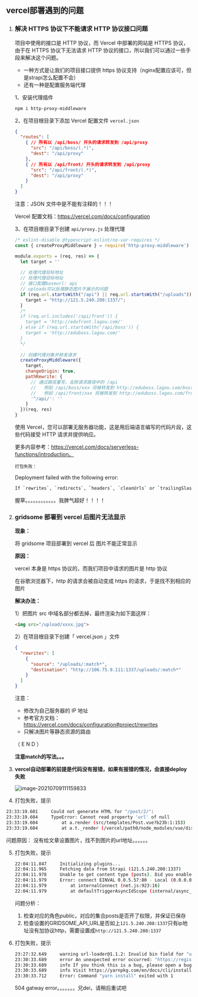 ## vercel部署遇到的问题

1. ### 解决 HTTPS 协议下不能请求 HTTP 协议接口问题

   

   项目中使用的接口是 HTTP 协议，而 Vercel 中部署的网站是 HTTPS 协议，由于在 HTTPS 协议下无法请求 HTTP 协议的接口，所以我们可以通过一些手段来解决这个问题。

   

   - 一种方式是让我们的项目接口提供 https 协议支持（nginx配置应该可，但是strapi怎么配置不会）
   - 还有一种是配置服务端代理

   

   1、安装代理插件

   ```bash
   npm i http-proxy-middleware
   ```

   2、在项目根目录下添加 Vercel 配置文件 `vercel.json`

   ```json
   {
     "routes": [
       { // 所有以 /api/boss/ 开头的请求转发到 /api/proxy
         "src": "/api/boss/(.*)",
         "dest": "/api/proxy"
       },
       { // 所有以 /api/front/ 开头的请求转发到 /api/proxy
         "src": "/api/front/(.*)",
         "dest": "/api/proxy"
       }
     ]
   }
   ```

   注意：JSON 文件中是不能有注释的！！！

   Vercel 配置文档：https://vercel.com/docs/configuration

   3、在项目根目录下创建 `api/proxy.js` 处理代理

   ```js
   /* eslint-disable @typescript-eslint/no-var-requires */
   const { createProxyMiddleware } = require('http-proxy-middleware')
   
   module.exports = (req, res) => {
     let target = ''
     
     // 处理代理目标地址
     // 处理代理目标地址
     // 接口配置baseurl: api
     // uploads可以处理静态图片不展示的问题
     if (req.url.startsWith("/api") || req.url.startsWith("/uploads")) {
       target = "http://121.5.240.208:1337/";
     }
     /*
     if (req.url.includes('/api/front')) {
       target = 'http://edufront.lagou.com/'
     } else if (req.url.startsWith('/api/boss')) {
       target = 'http://eduboss.lagou.com/'
     }
     */
     
     // 创建代理对象并转发请求
     createProxyMiddleware({
       target,
       changeOrigin: true,
       pathRewrite: {
         // 通过路径重写，去除请求路径中的 /api
         //   例如 /api/boss/xxx 将被转发到 http://eduboss.lagou.com/boss/xxx
         //   例如 /api/front/xxx 将被转发到 http://eduboss.lagou.com/front/xxx
         '^/api/': ''
       }
     })(req, res)
   }
   ```

   使用 Vercel，您可以部署无服务器功能，这是用后端语言编写的代码片段，这些代码接受 HTTP 请求并提供响应。

   更多内容参考：https://vercel.com/docs/serverless-functions/introduction。

   `打包失败：`

   Deployment failed with the following error:

   ```bash
   If `rewrites`, `redirects`, `headers`, `cleanUrls` or `trailingSlash` are used, then `routes` cannot be present.
   ```

   握草。。。。。。。。。。。。我脾气超好！！！！

2. ### gridsome 部署到 vercel 后图片无法显示

   **现象：**

   将 gridsome 项目部署到 vercel 后 图片不能正常显示

   **原因：**

   vercel 本身是 https 协议的，而我们项目中请求的图片是 http 协议

   在谷歌浏览器下，http 的请求会被自动变成 https 的请求，于是找不到相应的图片

   **解决办法：**

   1）把图片 src 中域名部分都去掉，最终渲染为如下面这样：

   ```html
   <img src="/upload/xxxx.jpg">
   ```

   2）在项目根目录下创建「 vercel.json 」文件

   ```json
   {
     "rewrites": [
       {
         "source": "/uploads/:match*",
         "destination": "http://106.75.9.111:1337/uploads/:match*"
       }
     ]
   }
   ```

   注意：

   - 修改为自己服务器的 IP 地址
   - 参考官方文档：https://vercel.com/docs/configuration#project/rewrites
   - 只解决图片等静态资源的路由

   （ E N D ）

   **注意match的写法。。。**

3. **vercel自动部署的前提是代码没有报错，如果有报错的情况，会直接deploy失败**

   ![image-20210709111159833](C:\Users\luoli\AppData\Roaming\Typora\typora-user-images\image-20210709111159833.png)

4.  打包失败，提示

   ```bash
   23:33:19.601  	Could not generate HTML for "/post/2/":
   23:33:19.604  	TypeError: Cannot read property 'url' of null
   23:33:19.604  	    at a.render (src/templates/Post.vue?b23b:1:153)
   23:33:19.604  	    at a.t._render (/vercel/path0/node_modules/vue/dist/vue.runtime.common.prod.js:6:35273)
   ```

   问题原因： 没有给文章设置图片，找不到图片的url地址。。。。。。

5. 打包失败，提示

   ```bash
   22:04:11.847  	Initializing plugins...
   22:04:11.965  	Fetching data from Strapi (121.5.240.208:1337)
   22:04:11.978  	Unable to get content type (posts). Did you enable permissions in the Strapi admin for this?
   22:04:11.979  	Error: connect EINVAL 0.0.5.57:80 - Local (0.0.0.0:0)
   22:04:11.979  	    at internalConnect (net.js:923:16)
   22:04:11.979  	    at defaultTriggerAsyncIdScope (internal/async_hooks.js:435:18)
   ```

   问题分析：

   1.  检查对应的角色public，对应的集合posts是否开了权限，并保证已保存
   2. 检查设置的GRIDSOME_API_URL是否如上`121.5.240.208:1337`只有ip地址没有加协议http，需要设置成`http://121.5.240.208:1337`

6. 打包失败，提示

   ```bash
   23:27:32.649  	warning url-loader@1.1.2: Invalid bin field for "url-loader".
   23:30:33.689  	error An unexpected error occurred: "https://registry.npm.taobao.org/spdx-expression-parse/download/spdx-expression-parse-3.0.1.tgz: Request failed \"504 Gateway Timeout\"".
   23:30:33.689  	info If you think this is a bug, please open a bug report with the information provided in "/vercel/path0/yarn-error.log".
   23:30:33.689  	info Visit https://yarnpkg.com/en/docs/cli/install for documentation about this command.
   23:30:33.712  	Error: Command "yarn install" exited with 1
   ```

   504 gatway error。。。。。。。兄dei，请稍后重试吧

